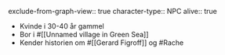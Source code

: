 exclude-from-graph-view:: true
character-type:: NPC
alive:: true

- Kvinde i 30-40 år gammel
- Bor i #[[Unnamed village in Green Sea]]
- Kender historien om #[[Gerard Figroff]] og #Rache